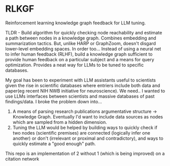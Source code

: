 # RLKGF
Reinforcement learning knowledge graph feedback for LLM tuning.

TLDR - Build algorithm for quickly checking node reachability and estimate a path between nodes in a knowledge graph. Combines embedding and summarization tactics. But, unlike HARP or GraphZoom, doesn't disgard lower-level embedding spaces.
In order too...
Instead of using a neural net to infer human feedback (RLHF), build a knowledge graph sufficient to provide human feedback on a particular subject and a means for query optimization. Provides a neat way for LLMs
to be tuned to specific databases.


My goal has been to experiment with LLM assistants useful to scientists given the rise in scientific databases where entriers include both data and paper(eg recent NIH NWB initiative for neuroscience). We need..
I wanted to use LLMs interfaces between scientists and massive databases of past findings/data. I broke the problem down into...
1. A means of parsing research publications argumentative structure -> Knowledge Graph. Eventually I'd want to include data sources as nodes which are sampled from a hidden dimension.
2. Tuning the LLM would be helped by building ways to quickly check if two nodes (scientific premises) are connected (logically infer one another) or don't (irrelevant or proximal and contradictory), and ways to quickly estimate a "good enough" path.

This repo is an implementation of 2 without 1 (which is being improved) on a citation network
